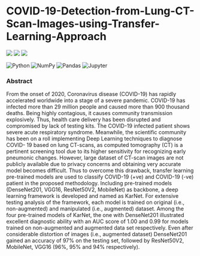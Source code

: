 # COVID-19-Detection-from-Lung-CT-Scan-Images-using-Transfer-Learning-Approach
<a href="https://doi.org/10.1088/2632-2153/abf22c"><img src="https://img.shields.io/badge/IOP%20Science-Publisher-blue"/></a>
<a href="https://iopscience.iop.org/article/10.1088/2632-2153/abf22c"/><img src="https://img.shields.io/badge/DOI-10.1088%2F2632--2153%2Fabf22c-blue"/></a>
<a href="https://creativecommons.org/licenses/by/3.0/"/><img src="https://img.shields.io/badge/License-CC%20BY%203.0-lightgrey"/></a>

<img alt="Python" src="https://img.shields.io/badge/python-%2314354C.svg?style=for-the-badge&logo=python&logoColor=white"/> <img alt="NumPy" src="https://img.shields.io/badge/numpy-%23013243.svg?style=for-the-badge&logo=numpy&logoColor=white" /> <img alt="Pandas" src="https://img.shields.io/badge/pandas-%23150458.svg?style=for-the-badge&logo=pandas&logoColor=white" /> <img alt="Jupyter" src="https://img.shields.io/badge/Jupyter-%23F37626.svg?style=for-the-badge&logo=Jupyter&logoColor=white" />


### Abstract
From the onset of 2020, Coronavirus disease (COVID-19) has rapidly accelerated worldwide into a stage of a severe pandemic. COVID-19 has infected more than 29 million people and caused more than 900 thousand deaths. Being highly contagious, it causes community transmission explosively. Thus, health care delivery has been disrupted and compromised by lack of testing kits. The COVID-19 infected patient shows severe acute respiratory syndrome. Meanwhile, the scientific community has been on a roll implementing Deep Learning techniques to diagnose COVID- 19 based on lung CT-scans, as computed tomography (CT) is a pertinent screening tool due to its higher sensitivity for recognizing early pneumonic changes. However, large dataset of CT-scan images are not publicly available due to privacy concerns and obtaining very accurate model becomes difficult. Thus to overcome this drawback, transfer learning pre-trained models are used to classify COVID-19 (+ve) and COVID-19 (-ve) patient in the proposed methodology. Including pre-trained models (DenseNet201, VGG16, ResNet50V2, MobileNet) as backbone, a deep learning framework is developed and named as KarNet. For extensive testing analysis of the framework, each model is trained on original (i.e., non-augmented) and manipulated (i.e., augmented) dataset. Among the four pre-trained models of KarNet, the one with DenseNet201 illustrated excellent diagnostic ability with an AUC score of 1.00 and 0.99 for models trained on non-augmented and augmented data set respectively. Even after considerable distortion of images (i.e., augmented dataset) DenseNet201 gained an accuracy of 97% on the testing set, followed by ResNet50V2, MobileNet, VGG16 (96%, 95% and 94% respectively).
